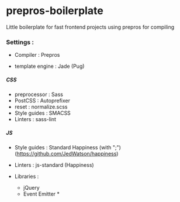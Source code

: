# prepros-boilerplate
Little boilerplate for fast frontend projects using prepros for compiling

### Settings :

* Compiler : Prepros

* template engine : Jade (Pug)  

##### CSS
* preprocessor : Sass  
* PostCSS : Autoprefixer    
* reset : normalize.scss  
* Style guides : SMACSS
* Linters : sass-lint  

##### JS    
* Style guides : Standard Happiness (with ";") (https://github.com/JedWatson/happiness)  
* Linters : js-standard (Happiness)  

* Libraries :  
  * jQuery  
  * Event Emitter *  
